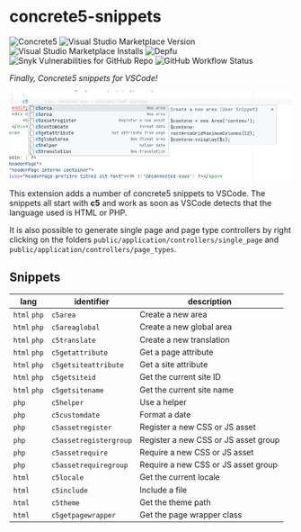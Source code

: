 # concrete5-snippets

![Concrete5](https://img.shields.io/badge/concrete5-8.5.7-informational?style=flat-square)
![Visual Studio Marketplace Version](https://img.shields.io/visual-studio-marketplace/v/c5snippets.concrete5-snippets?style=flat-square)
![Visual Studio Marketplace Installs](https://img.shields.io/visual-studio-marketplace/i/c5snippets.concrete5-snippets?style=flat-square)
![Depfu](https://img.shields.io/depfu/puka-tchou/c5_snippets?style=flat-square)
![Snyk Vulnerabilities for GitHub Repo](https://img.shields.io/snyk/vulnerabilities/github/puka-tchou/c5_snippets?style=flat-square)
![GitHub Workflow Status](https://img.shields.io/github/workflow/status/puka-tchou/c5_snippets/Node.js%20CI?style=flat-square)

_Finally, Concrete5 snippets for VSCode!_

![a screenshot of the snippets](images/demo.png)

This extension adds a number of concrete5 snippets to VSCode. The snippets all start with **c5** and work as soon as VSCode detects that the language used is HTML or PHP.

It is also possible to generate single page and page type controllers by right clicking on the folders `public/application/controllers/single_page` and `public/application/controllers/page_types`.

## Snippets

| lang         | identifier             | description                          |
| ------------ | ---------------------- | ------------------------------------ |
| `html` `php` | `c5area`               | Create a new area                    |
| `html` `php` | `c5areaglobal`         | Create a new global area             |
| `html` `php` | `c5translate`          | Create a new translation             |
| `html` `php` | `c5getattribute`       | Get a page attribute                 |
| `html` `php` | `c5getsiteattribute`   | Get a site attribute                 |
| `html` `php` | `c5getsiteid`          | Get the current site ID              |
| `html` `php` | `c5getsitename`        | Get the current site name            |
| `php`        | `c5helper`             | Use a helper                         |
| `php`        | `c5customdate`         | Format a date                        |
| `php`        | `c5assetregister`      | Register a new CSS or JS asset       |
| `php`        | `c5assetregistergroup` | Register a new CSS or JS asset group |
| `php`        | `c5assetrequire`       | Require a new CSS or JS asset        |
| `php`        | `c5assetrequiregroup`  | Require a new CSS or JS asset group  |
| `html`       | `c5locale`             | Get the current locale               |
| `html`       | `c5include`            | Include a file                       |
| `html`       | `c5theme`              | Get the theme path                   |
| `html`       | `c5getpagewrapper`     | Get the page wrapper class           |
